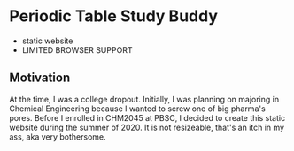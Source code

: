 # Periodic Table Study Buddy

- static website
- LIMITED BROWSER SUPPORT

## Motivation

At the time, I was a college dropout. Initially, I was planning on majoring in Chemical Engineering because I wanted to screw one of big pharma's pores. Before I enrolled in CHM2045 at PBSC, I decided to create this static website during the summer of 2020. It is not resizeable, that's an itch in my ass, aka very bothersome.

